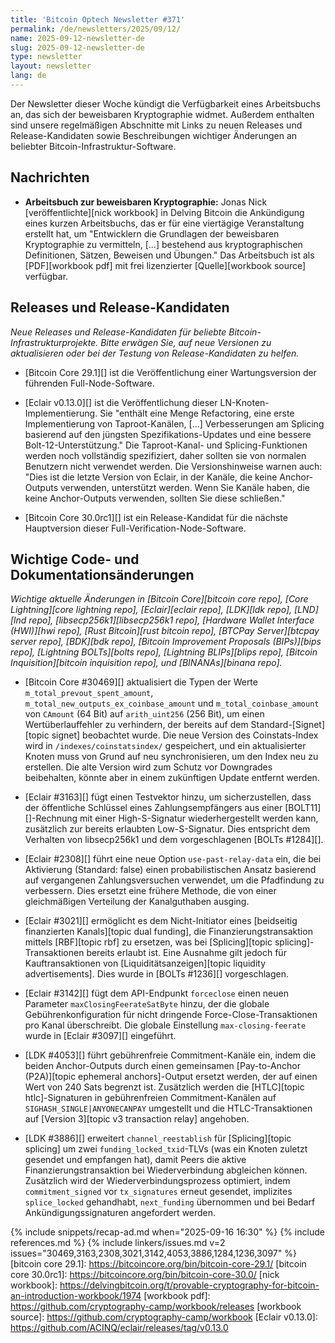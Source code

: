 ```yaml
---
title: 'Bitcoin Optech Newsletter #371'
permalink: /de/newsletters/2025/09/12/
name: 2025-09-12-newsletter-de
slug: 2025-09-12-newsletter-de
type: newsletter
layout: newsletter
lang: de
---
```

Der Newsletter dieser Woche kündigt die Verfügbarkeit eines Arbeitsbuchs an,
das sich der beweisbaren Kryptographie widmet. Außerdem enthalten sind unsere
regelmäßigen Abschnitte mit Links zu neuen Releases und Release-Kandidaten sowie
Beschreibungen wichtiger Änderungen an beliebter Bitcoin-Infrastruktur-Software.

## Nachrichten

- **Arbeitsbuch zur beweisbaren Kryptographie:** Jonas Nick [veröffentlichte][nick workbook]
  in Delving Bitcoin die Ankündigung eines kurzen Arbeitsbuchs, das er für eine
  viertägige Veranstaltung erstellt hat, um "Entwicklern die Grundlagen der
  beweisbaren Kryptographie zu vermitteln, [...] bestehend aus kryptographischen
  Definitionen, Sätzen, Beweisen und Übungen." Das Arbeitsbuch ist als
  [PDF][workbook pdf] mit frei lizenzierter [Quelle][workbook source] verfügbar.

## Releases und Release-Kandidaten

_Neue Releases und Release-Kandidaten für beliebte Bitcoin-Infrastrukturprojekte.
Bitte erwägen Sie, auf neue Versionen zu aktualisieren oder bei der Testung von
Release-Kandidaten zu helfen._

- [Bitcoin Core 29.1][] ist die Veröffentlichung einer Wartungsversion
  der führenden Full-Node-Software.

- [Eclair v0.13.0][] ist die Veröffentlichung dieser LN-Knoten-Implementierung.
  Sie "enthält eine Menge Refactoring, eine erste Implementierung von
  Taproot-Kanälen, [...] Verbesserungen am Splicing basierend auf den
  jüngsten Spezifikations-Updates und eine bessere Bolt-12-Unterstützung."
  Die Taproot-Kanal- und Splicing-Funktionen werden noch vollständig
  spezifiziert, daher sollten sie von normalen Benutzern nicht verwendet
  werden. Die Versionshinweise warnen auch: "Dies ist die letzte Version
  von Eclair, in der Kanäle, die keine Anchor-Outputs verwenden, unterstützt
  werden. Wenn Sie Kanäle haben, die keine Anchor-Outputs verwenden, sollten
  Sie diese schließen."

- [Bitcoin Core 30.0rc1][] ist ein Release-Kandidat für die nächste Hauptversion
  dieser Full-Verification-Node-Software.

## Wichtige Code- und Dokumentationsänderungen

_Wichtige aktuelle Änderungen in [Bitcoin Core][bitcoin core repo],
[Core Lightning][core lightning repo], [Eclair][eclair repo], [LDK][ldk repo],
[LND][lnd repo], [libsecp256k1][libsecp256k1 repo], [Hardware Wallet
Interface (HWI)][hwi repo], [Rust Bitcoin][rust bitcoin repo], [BTCPay
Server][btcpay server repo], [BDK][bdk repo], [Bitcoin Improvement
Proposals (BIPs)][bips repo], [Lightning BOLTs][bolts repo],
[Lightning BLIPs][blips repo], [Bitcoin Inquisition][bitcoin inquisition
repo], und [BINANAs][binana repo]._

- [Bitcoin Core #30469][] aktualisiert die Typen der Werte
  `m_total_prevout_spent_amount`, `m_total_new_outputs_ex_coinbase_amount` und
  `m_total_coinbase_amount` von `CAmount` (64 Bit) auf `arith_uint256`
  (256 Bit), um einen Wertüberlauffehler zu verhindern, der bereits auf dem
  Standard-[Signet][topic signet] beobachtet wurde. Die neue Version des
  Coinstats-Index wird in `/indexes/coinstatsindex/` gespeichert, und ein
  aktualisierter Knoten muss von Grund auf neu synchronisieren, um den Index
  neu zu erstellen. Die alte Version wird zum Schutz vor Downgrades beibehalten,
  könnte aber in einem zukünftigen Update entfernt werden.

- [Eclair #3163][] fügt einen Testvektor hinzu, um sicherzustellen, dass der
  öffentliche Schlüssel eines Zahlungsempfängers aus einer [BOLT11][]-Rechnung
  mit einer High-S-Signatur wiederhergestellt werden kann, zusätzlich zur
  bereits erlaubten Low-S-Signatur. Dies entspricht dem Verhalten von
  libsecp256k1 und dem vorgeschlagenen [BOLTs #1284][].

- [Eclair #2308][] führt eine neue Option `use-past-relay-data` ein, die bei
  Aktivierung (Standard: false) einen probabilistischen Ansatz basierend auf
  vergangenen Zahlungsversuchen verwendet, um die Pfadfindung zu verbessern.
  Dies ersetzt eine frühere Methode, die von einer gleichmäßigen Verteilung
  der Kanalguthaben ausging.

- [Eclair #3021][] ermöglicht es dem Nicht-Initiator eines [beidseitig
  finanzierten Kanals][topic dual funding], die Finanzierungstransaktion
  mittels [RBF][topic rbf] zu ersetzen, was bei [Splicing][topic splicing]-Transaktionen
  bereits erlaubt ist. Eine Ausnahme gilt jedoch für Kauftransaktionen von
  [Liquiditätsanzeigen][topic liquidity advertisements]. Dies wurde in
  [BOLTs #1236][] vorgeschlagen.

- [Eclair #3142][] fügt dem API-Endpunkt `forceclose` einen neuen Parameter
  `maxClosingFeerateSatByte` hinzu, der die globale Gebührenkonfiguration
  für nicht dringende Force-Close-Transaktionen pro Kanal überschreibt.
  Die globale Einstellung `max-closing-feerate` wurde in [Eclair #3097][]
  eingeführt.

- [LDK #4053][] führt gebührenfreie Commitment-Kanäle ein, indem die beiden
  Anchor-Outputs durch einen gemeinsamen [Pay-to-Anchor (P2A)][topic ephemeral anchors]-Output
  ersetzt werden, der auf einen Wert von 240 Sats begrenzt ist. Zusätzlich
  werden die [HTLC][topic htlc]-Signaturen in gebührenfreien Commitment-Kanälen
  auf `SIGHASH_SINGLE|ANYONECANPAY` umgestellt und die HTLC-Transaktionen
  auf [Version 3][topic v3 transaction relay] angehoben.

- [LDK #3886][] erweitert `channel_reestablish` für [Splicing][topic splicing]
  um zwei `funding_locked_txid`-TLVs (was ein Knoten zuletzt gesendet und
  empfangen hat), damit Peers die aktive Finanzierungstransaktion bei
  Wiederverbindung abgleichen können. Zusätzlich wird der Wiederverbindungsprozess
  optimiert, indem `commitment_signed` vor `tx_signatures` erneut gesendet,
  implizites `splice_locked` gehandhabt, `next_funding` übernommen und bei
  Bedarf Ankündigungssignaturen angefordert werden.

{% include snippets/recap-ad.md when="2025-09-16 16:30" %}
{% include references.md %}
{% include linkers/issues.md v=2 issues="30469,3163,2308,3021,3142,4053,3886,1284,1236,3097" %}
[bitcoin core 29.1]: https://bitcoincore.org/bin/bitcoin-core-29.1/
[bitcoin core 30.0rc1]: https://bitcoincore.org/bin/bitcoin-core-30.0/
[nick workbook]: https://delvingbitcoin.org/t/provable-cryptography-for-bitcoin-an-introduction-workbook/1974
[workbook pdf]: https://github.com/cryptography-camp/workbook/releases
[workbook source]: https://github.com/cryptography-camp/workbook
[Eclair v0.13.0]: https://github.com/ACINQ/eclair/releases/tag/v0.13.0
